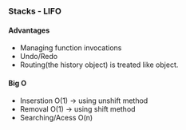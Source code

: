 ### Stacks - LIFO

#### Advantages
* Managing function invocations
* Undo/Redo
* Routing(the history object) is treated like object.

#### Big O
* Inserstion O(1) -> using unshift method
* Removal O(1) -> using shift method
* Searching/Acess O(n)